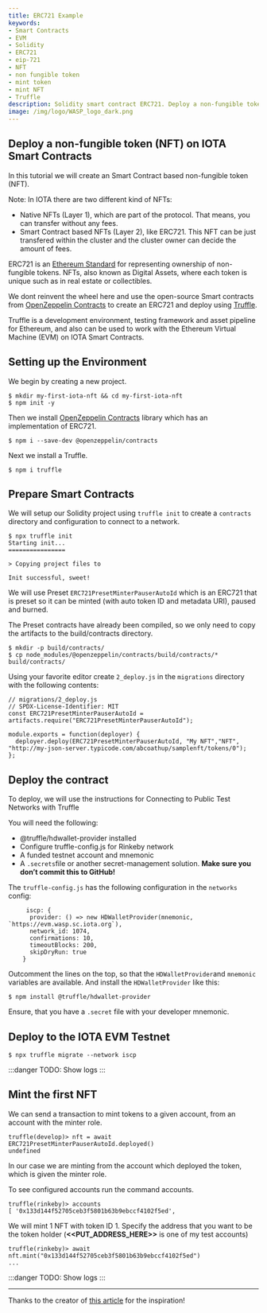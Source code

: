 ```yaml
---
title: ERC721 Example
keywords:
- Smart Contracts
- EVM
- Solidity
- ERC721
- eip-721
- NFT
- non fungible token
- mint token
- mint NFT
- Truffle
description: Solidity smart contract ERC721. Deploy a non-fungible token (NFT) on IOTA Smart Contracts.
image: /img/logo/WASP_logo_dark.png
---
```


## Deploy a non-fungible token (NFT) on IOTA Smart Contracts

In this tutorial we will create an Smart Contract based non-fungible token (NFT).

Note: In IOTA there are two different kind of NFTs:
- Native NFTs (Layer 1), which are part of the protocol. That means, you can transfer without any fees.
- Smart Contract based NFTs (Layer 2), like ERC721. This NFT can be just transfered within the cluster and the cluster owner can decide the amount of fees. 

ERC721 is an [Ethereum Standard](https://eips.ethereum.org/EIPS/eip-721) for representing ownership of non-fungible tokens. NFTs, also known as Digital Assets, where each token is unique such as in real estate or collectibles.

We dont reinvent the wheel here and use the open-source Smart contracts from [OpenZeppelin Contracts](https://docs.openzeppelin.com/contracts/3.x/) to create an ERC721 and deploy using [Truffle](https://github.com/trufflesuite/truffle).

Truffle is a development environment, testing framework and asset pipeline for Ethereum, and also can be used to work with the Ethereum Virtual Machine (EVM) on IOTA Smart Contracts. 

## Setting up the Environment


We begin by creating a new project.

```bash=
$ mkdir my-first-iota-nft && cd my-first-iota-nft
$ npm init -y
```
Then we install [OpenZeppelin Contracts](https://docs.openzeppelin.com/contracts) library which has an implementation of ERC721.

```bash=
$ npm i --save-dev @openzeppelin/contracts

```


Next we install a Truffle.

```bash=
$ npm i truffle
```

## Prepare Smart Contracts


We will setup our Solidity project using `truffle init` to create a `contracts` directory and configuration to connect to a network.


```bash=
$ npx truffle init
Starting init...
================

> Copying project files to

Init successful, sweet!
```

We will use Preset `ERC721PresetMinterPauserAutoId` which is an ERC721 that is preset so it can be minted (with auto token ID and metadata URI), paused and burned.

The Preset contracts have already been compiled, so we only need to copy the artifacts to the build/contracts directory.

```bash=
$ mkdir -p build/contracts/
$ cp node_modules/@openzeppelin/contracts/build/contracts/* build/contracts/
```

Using your favorite editor create `2_deploy.js` in the `migrations` directory with the following contents:


```solidity=
// migrations/2_deploy.js
// SPDX-License-Identifier: MIT
const ERC721PresetMinterPauserAutoId = artifacts.require("ERC721PresetMinterPauserAutoId");

module.exports = function(deployer) {
  deployer.deploy(ERC721PresetMinterPauserAutoId, "My NFT","NFT", "http://my-json-server.typicode.com/abcoathup/samplenft/tokens/0");
};
```

## Deploy the contract

To deploy, we will use the instructions for Connecting to Public Test Networks with Truffle

You will need the following:

- @truffle/hdwallet-provider installed
- Configure truffle-config.js for Rinkeby network
- A funded testnet account and mnemonic
- A `.secrets`file or another secret-management solution. **Make sure you don’t commit this to GitHub!**

The `truffle-config.js` has the following configuration in the `networks` config:

```json=
     iscp: {
      provider: () => new HDWalletProvider(mnemonic, `https://evm.wasp.sc.iota.org`),
      network_id: 1074,
      confirmations: 10,
      timeoutBlocks: 200,
      skipDryRun: true
    }

```

Outcomment the lines on the top, so that the `HDWalletProvider`and `mnemonic` variables are available. And install the `HDWalletProvider` like this:

```bash=
$ npm install @truffle/hdwallet-provider
```

Ensure, that you have a `.secret` file with your developer mnemonic.

## Deploy to the IOTA EVM Testnet

```bash=
$ npx truffle migrate --network iscp
```

:::danger
TODO: Show logs
:::


## Mint the first NFT

We can send a transaction to mint tokens to a given account, from an account with the minter role.

```bash=
truffle(develop)> nft = await ERC721PresetMinterPauserAutoId.deployed()
undefined
```

In our case we are minting from the account which deployed the token, which is given the minter role.

To see configured accounts run the command accounts.

```bash=
truffle(rinkeby)> accounts
[ '0x133d144f52705ceb3f5801b63b9ebccf4102f5ed',
```

We will mint 1 NFT with token ID 1. Specify the address that you want to be the token holder (**<<PUT_ADDRESS_HERE>>** is one of my test accounts)

```bash=
truffle(rinkeby)> await nft.mint("0x133d144f52705ceb3f5801b63b9ebccf4102f5ed")
...
```
:::danger
TODO: Show logs
:::



---

Thanks to the creator of [this article](https://forum.openzeppelin.com/t/create-an-nft-and-deploy-to-a-public-testnet-using-truffle/2961) for the inspiration!
